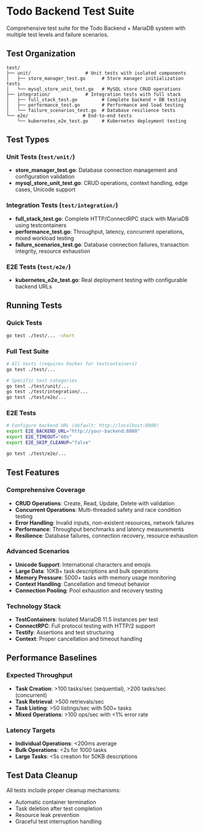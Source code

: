 # Todo Backend Test Suite

Comprehensive test suite for the Todo Backend + MariaDB system with multiple test levels and failure scenarios.

## Test Organization

```
test/
├── unit/                    # Unit tests with isolated components
│   ├── store_manager_test.go      # Store manager initialization tests
│   └── mysql_store_unit_test.go   # MySQL store CRUD operations
├── integration/             # Integration tests with full stack
│   ├── full_stack_test.go         # Complete backend + DB testing
│   ├── performance_test.go        # Performance and load testing
│   └── failure_scenarios_test.go  # Database resilience tests
└── e2e/                    # End-to-end tests
    └── kubernetes_e2e_test.go     # Kubernetes deployment testing
```

## Test Types

### Unit Tests (`test/unit/`)
- **store_manager_test.go**: Database connection management and configuration validation
- **mysql_store_unit_test.go**: CRUD operations, context handling, edge cases, Unicode support

### Integration Tests (`test/integration/`)
- **full_stack_test.go**: Complete HTTP/ConnectRPC stack with MariaDB using testcontainers
- **performance_test.go**: Throughput, latency, concurrent operations, mixed workload testing
- **failure_scenarios_test.go**: Database connection failures, transaction integrity, resource exhaustion

### E2E Tests (`test/e2e/`)
- **kubernetes_e2e_test.go**: Real deployment testing with configurable backend URLs

## Running Tests

### Quick Tests
```bash
go test ./test/... -short
```

### Full Test Suite
```bash
# All tests (requires Docker for testcontainers)
go test ./test/...

# Specific test categories
go test ./test/unit/...
go test ./test/integration/...
go test ./test/e2e/...
```

### E2E Tests
```bash
# Configure backend URL (default: http://localhost:8080)
export E2E_BACKEND_URL="http://your-backend:8080"
export E2E_TIMEOUT="60s"
export E2E_SKIP_CLEANUP="false"

go test ./test/e2e/...
```

## Test Features

### Comprehensive Coverage
- **CRUD Operations**: Create, Read, Update, Delete with validation
- **Concurrent Operations**: Multi-threaded safety and race condition testing
- **Error Handling**: Invalid inputs, non-existent resources, network failures
- **Performance**: Throughput benchmarks and latency measurements
- **Resilience**: Database failures, connection recovery, resource exhaustion

### Advanced Scenarios
- **Unicode Support**: International characters and emojis
- **Large Data**: 10KB+ task descriptions and bulk operations
- **Memory Pressure**: 5000+ tasks with memory usage monitoring
- **Context Handling**: Cancellation and timeout behavior
- **Connection Pooling**: Pool exhaustion and recovery testing

### Technology Stack
- **TestContainers**: Isolated MariaDB 11.5 instances per test
- **ConnectRPC**: Full protocol testing with HTTP/2 support
- **Testify**: Assertions and test structuring
- **Context**: Proper cancellation and timeout handling

## Performance Baselines

### Expected Throughput
- **Task Creation**: >100 tasks/sec (sequential), >200 tasks/sec (concurrent)
- **Task Retrieval**: >500 retrievals/sec
- **Task Listing**: >50 listings/sec with 500+ tasks
- **Mixed Operations**: >100 ops/sec with <1% error rate

### Latency Targets
- **Individual Operations**: <200ms average
- **Bulk Operations**: <2s for 1000 tasks
- **Large Tasks**: <5s creation for 50KB descriptions

## Test Data Cleanup

All tests include proper cleanup mechanisms:
- Automatic container termination
- Task deletion after test completion
- Resource leak prevention
- Graceful test interruption handling